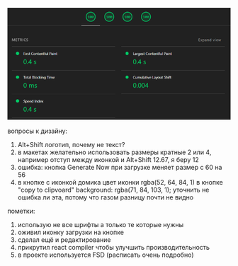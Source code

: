 ![alt text](perfomance.png)

вопросы к дизайну:

1. Alt+Shift логотип, почему не текст?
2. в макетах желательно использовать размеры кратные 2 или 4, например отступ между иконкой и Alt+Shift 12.67, я беру 12
3. ошибка: кнопка Generate Now при загрузке меняет размер с 60 на 56
4. в кнопке с иконкой домика цвет иконки rgba(52, 64, 84, 1) в кнопке "copy to clipvoard" background: rgba(71, 84, 103, 1); уточнить не ошибка ли эта, потому что газом разницу почти не видно

пометки:

1. использую не все шрифты а только те которые нужны
2. оживил иконку загрузки на кнопке
3. сделал ещё и редактирование
4. прикрутил react compiler чтобы улучшить производительность
5. в проекте используется FSD (расписать очень подробно)
